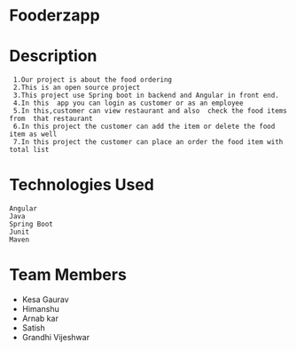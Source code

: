 

# Fooderzapp
  # Description
     1.Our project is about the food ordering 
     2.This is an open source project
     3.This project use Spring boot in backend and Angular in front end.
     4.In this  app you can login as customer or as an employee
     5.In this,customer can view restaurant and also  check the food items from  that restaurant
     6.In this project the customer can add the item or delete the food item as well
     7.In this project the customer can place an order the food item with total list
     
  # Technologies Used
    Angular
    Java
    Spring Boot
    Junit
    Maven
    
    
 # Team Members
  * Kesa Gaurav
  * Himanshu
  * Arnab kar
  * Satish
  * Grandhi Vijeshwar
  
  
